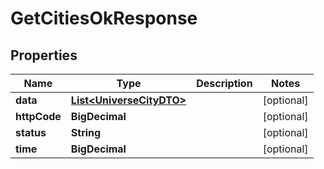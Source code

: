 

# GetCitiesOkResponse


## Properties

| Name | Type | Description | Notes |
|------------ | ------------- | ------------- | -------------|
|**data** | [**List&lt;UniverseCityDTO&gt;**](UniverseCityDTO.md) |  |  [optional] |
|**httpCode** | **BigDecimal** |  |  [optional] |
|**status** | **String** |  |  [optional] |
|**time** | **BigDecimal** |  |  [optional] |




